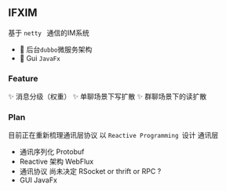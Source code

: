 
## IFXIM
 基于 ```netty ``` 通信的IM系统
- 💼 后台```dubbo```微服务架构
- 🎨 Gui ```JavaFx```


### Feature
✨ 消息分级（权重）
✨ 单聊场景下写扩散
✨ 群聊场景下的读扩散

### Plan
目前正在重新梳理通讯层协议 以 ```Reactive Programming ```设计 通讯层
- 通讯序列化 Protobuf
- Reactive 架构 WebFlux
- 通讯协议 尚未决定 RSocket or thrift or RPC ?
- GUI JavaFx
